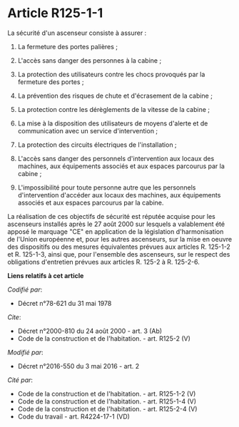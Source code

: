 # Article R125-1-1

La sécurité d'un ascenseur consiste à assurer : 

1. La fermeture des portes palières ; 

2. L'accès sans danger des personnes à la cabine ; 

3. La protection des utilisateurs contre les chocs provoqués par la fermeture des portes ; 

4. La prévention des risques de chute et d'écrasement de la cabine ; 

5. La protection contre les dérèglements de la vitesse de la cabine ; 

6. La mise à la disposition des utilisateurs de moyens d'alerte et de communication avec un service d'intervention ; 

7. La protection des circuits électriques de l'installation ; 

8. L'accès sans danger des personnels d'intervention aux locaux des machines, aux équipements associés et aux espaces
parcourus par la cabine ; 

9. L'impossibilité pour toute personne autre que les personnels d'intervention d'accéder aux locaux des machines, aux
équipements associés et aux espaces parcourus par la cabine. 

La réalisation de ces objectifs de sécurité est réputée acquise pour les ascenseurs installés après le 27 août 2000 sur
lesquels a valablement été apposé le marquage "CE" en application de la législation d'harmonisation de l'Union européenne et,
pour les autres ascenseurs, sur la mise en oeuvre des dispositifs ou des mesures équivalentes prévues aux articles R. 125-1-2
et R. 125-1-3, ainsi que, pour l'ensemble des ascenseurs, sur le respect des obligations d'entretien prévues aux articles R.
125-2 à R. 125-2-6.

**Liens relatifs à cet article**

_Codifié par_:

  - Décret n°78-621 du 31 mai 1978

_Cite_:

  - Décret n°2000-810 du 24 août 2000 - art. 3 (Ab)
  - Code de la construction et de l'habitation. - art. R125-2 (V)

_Modifié par_:

  - Décret n°2016-550 du 3 mai 2016 - art. 2

_Cité par_:

  - Code de la construction et de l'habitation. - art. R125-1-2 (V)
  - Code de la construction et de l'habitation. - art. R125-1-4 (V)
  - Code de la construction et de l'habitation. - art. R125-2-4 (V)
  - Code du travail - art. R4224-17-1 (VD)
